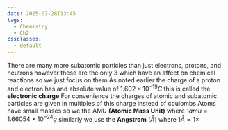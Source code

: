 ```yaml
---
date: 2025-07-28T13:45
tags:
  - Chemistry
  - Ch2
cssclasses:
  - default
---
```

There are many more subatomic particles than just electrons, protons, and neutrons however these are the only 3 which have an affect on chemical reactions so we just focus on them
As noted earlier the charge of a proton and electron has and absolute value of $1.602\times10^{-19}C$ this is called the **electronic charge** 
For convenience the charges of atomic and subatomic particles are given in multiples of this charge instead of coulombs
Atoms have small masses so we the AMU **(Atomic Mass Unit)** where $1amu=1.66054\times10^{-24}g$ similarly we use the **Angstrom** ($Å$) where $1Å=1\times$